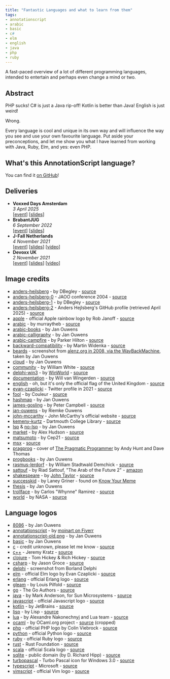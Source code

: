 ```yaml
---
title: "Fantastic Languages and what to learn from them"
tags:
- annotationscript
- arabic
- basic
- c#
- elm
- english
- java
- php
- ruby
---
```

A fast-paced overview of a lot of different programming languages, intended to entertain and perhaps even change a mind or two.

## Abstract

PHP sucks! C# is just a Java rip-off! Kotlin is better than Java! English is just weird!

Wrong.

Every language is cool and unique in its own way and will influence the way you see and use your own favourite language. Put aside your preconceptions, and let me show you what I have learned from working with Java, Ruby, Elm, and yes: even PHP.

## What's this AnnotationScript language?

You can find it [on GitHub](https://github.com/jqno/AnnotationScript)!

## Deliveries

* **Voxxed Days Amsterdam**
  <br>
  _3 April 2025_
  <br>
  [[event](https://amsterdam.voxxeddays.com/)] [[slides](https://jqno.nl/talks/slides/fantasticlanguages/2025-04-03-voxxed-days-amsterdam/)]
* **BrabantJUG**
  <br>
  _6 September 2022_
  <br>
  [[event](https://twitter.com/BrabantJug/status/1556653234726518785)] [[slides](/talks/slides/fantasticlanguages/2022-09-06-brabantjug/)]
* **J-Fall Netherlands**
  <br>
  _4 November 2021_
  <br>
  [[event](https://jfall.nl/timetable-2021/)] [[slides](/talks/slides/fantasticlanguages/2021-11-04-jfall/)] [[video](https://www.youtube.com/watch?v=Y5MfzYjTBX8&t=2530s)]
* **Devoxx UK**
  <br>
  _2 November 2021_
  <br>
  [[event](https://www.devoxx.co.uk/)] [[slides](/talks/slides/fantasticlanguages/2021-11-02-devoxxuk/)] [[video](https://www.youtube.com/watch?v=s7qOwVvkNYU)]

## Image credits

* [anders-hejlsberg](/talks/slides/fantasticlanguages/images/anders-hejlsberg.jpg) - by DBegley - [source](https://commons.wikimedia.org/wiki/File:Anders_Hejlsberg.jpg)
* [anders-hejlsberg-0](/talks/slides/fantasticlanguages/images/anders-hejlsberg-0.jpg) - JAOO conference 2004 - [source](http://jaoo.dk/jaoo2004/speakers/show_speaker.jsp?oid=37)
* [anders-hejlsberg-1](/talks/slides/fantasticlanguages/images/anders-hejlsberg-1.jpg) - by DBegley - [source](https://commons.wikimedia.org/wiki/File:Anders_Hejlsberg.jpg)
* [anders-hejlsberg-2](/talks/slides/fantasticlanguages/images/anders-hejlsberg-2.jpg) - Anders Hejlsberg's GitHub profile (retrieved April 2025) - [source](https://github.com/ahejlsberg)
* [apple](/talks/slides/fantasticlanguages/images/apple.svg) - official Apple rainbow logo by Rob Janoff - [source](https://commons.m.wikimedia.org/wiki/File:Apple_Computer_Logo_rainbow.svg)
* [arabic](/talks/slides/fantasticlanguages/images/arabic.svg) - by murraytheb - [source](https://commons.wikimedia.org/wiki/File:Arabic_albayancalligraphy.svg)
* [arabic-books](/talks/slides/fantasticlanguages/images/arabic-books.jpg) - by Jan Ouwens
* [arabic-calligraphy](/talks/slides/fantasticlanguages/images/arabic-calligraphy.jpg) - by Jan Ouwens
* [arabic-campfire](/talks/slides/fantasticlanguages/images/arabic-campfire.jpg) - by Parker Hilton - [source](https://unsplash.com/photos/0gHcDpcYxOI)
* [backward-compatibility](/talks/slides/fantasticlanguages/images/backward-compatibility.jpg) - by Martin Widenka - [source](https://unsplash.com/photos/KxZyYXULMDw)
* [beards](/talks/slides/fantasticlanguages/images/beards.png) - screenshot from [alenz.org in 2008, via the WayBackMachine](https://web.archive.org/web/20081024204803/www.alenz.org/mirror/khason/why-microsoft-can-blow-off-with-c.html), taken by Jan Ouwens
* [cloud](/talks/slides/fantasticlanguages/images/cloud.png) - by Jan Ouwens
* [community](/talks/slides/fantasticlanguages/images/community.jpg) - by William White - [source](https://unsplash.com/photos/TZCppMjaOHU)
* [delphi-win3](/talks/slides/fantasticlanguages/images/delphi-win3.png) - by [WinWorld](https://winworldpc.com) - [source](https://winworldpc.com/screenshot/c38bc3b1-c3a1-2a2d-6211-c3a4e284a2ef/c3950752-240b-c3ba-11c3-a5e280ba08ef)
* [documentation](/talks/slides/fantasticlanguages/images/documentation.jpg) - by Will van Wingerden - [source](https://unsplash.com/photos/dsvJgiBJTOs)
* [english](/talks/slides/fantasticlanguages/images/english.svg) - oh, but it's only the official flag of the United Kingdom - [source](https://en.wikipedia.org/wiki/File:Flag_of_the_United_Kingdom.svg)
* [evan-czaplicki](/talks/slides/fantasticlanguages/images/evan-czaplicki.jpg) - Twitter profile in 2021 - [source](https://twitter.com/evancz/photo)
* [fool](/talks/slides/fantasticlanguages/images/fool.jpg) - by Couleur - [source](https://pixabay.com/photos/fool-court-jester-clown-fun-1476189/)
* [hashmap](/talks/slides/fantasticlanguages/images/hashmap.jpg) - by Jan Ouwens
* [james-gosling](/talks/slides/fantasticlanguages/images/james-gosling.jpg) - by Peter Campbell - [source](https://commons.wikimedia.org/wiki/File:James_Gosling_2008.jpg)
* [jan-ouwens](/talks/slides/fantasticlanguages/images/jan-ouwens.jpg) - by Riemke Ouwens
* [john-mccarthy](/talks/slides/fantasticlanguages/images/john-mccarthy.jpg) - John McCarthy's official website - [source](http://jmc.stanford.edu/general/pictures.html)
* [kemeny-kurtz](/talks/slides/fantasticlanguages/images/kemeny-kurtz.jpg) - Dartmouth College Library - [source](https://www.computerhistory.org/revolution/mainframe-computers/7/178/722)
* [lsp](/talks/slides/fantasticlanguages/images/lsp.png) & [no-lsp](/talks/slides/fantasticlanguages/images/no-lsp.png) - by Jan Ouwens
* [market](/talks/slides/fantasticlanguages/images/market.jpg) - by Alex Hudson - [source](https://unsplash.com/photos/m3I92SgM3Mk)
* [matsumoto](/talks/slides/fantasticlanguages/images/matsumoto.jpg) - by Cep21 - [source](https://commons.wikimedia.org/wiki/File:Yukihiro_Matsumoto.JPG)
* [msx](/talks/slides/fantasticlanguages/images/msx.jpg) - [source](https://en.wikipedia.org/wiki/File:MSX_Philips_VG8020.jpg)
* [pragprog](/talks/slides/fantasticlanguages/images/pragprog.jpg) - cover of [The Pragmatic Programmer](https://pragprog.com/titles/tpp20/the-pragmatic-programmer-20th-anniversary-edition/) by Andy Hunt and Dave Thomas
* [progbooks](/talks/slides/fantasticlanguages/images/progbooks.jpg) - by Jan Ouwens
* [rasmus-lerdorf](/talks/slides/fantasticlanguages/images/rasmus-lerdorf.jpg) - by William Stadtwald Demchick - [source](https://commons.wikimedia.org/wiki/File:Rasmus_Lerdorf_August_2014_%28cropped%29.JPG)
* [sattouf](/talks/slides/fantasticlanguages/images/sattouf.png) - by Riad Sattouf, "The Arab of the Future 2" - [amazon](https://www.amazon.com/Arab-Future-Childhood-1984-1985-Graphic/dp/1627793518)
* [shakespeare](/talks/slides/fantasticlanguages/images/shakespeare.jpg) - by [John Taylor](https://en.wikipedia.org/wiki/John_Taylor_(painter)) - [source](https://en.wikipedia.org/wiki/File:Shakespeare.jpg)
* [successkid](/talks/slides/fantasticlanguages/images/successkid.png) - by Laney Griner - found on [Know Your Meme](https://knowyourmeme.com/photos/185885-success-kid-i-hate-sandcastles)
* [thesis](/talks/slides/fantasticlanguages/images/thesis.jpg) - by Jan Ouwens
* [trollface](/talks/slides/fantasticlanguages/images/trollface.png) - by Carlos "Whynne" Ramirez - [source](https://en.wikipedia.org/wiki/File:Trollface_non-free.png)
* [world](/talks/slides/fantasticlanguages/images/world.jpg) - by NASA - [source](https://unsplash.com/photos/Q1p7bh3SHj8)

## Language logos

* [8086](/talks/slides/fantasticlanguages/images/8086.svg) - by Jan Ouwens
* [annotationscript](/talks/slides/bullshitlanguage/images/annotationscript.png) - by [moinart on Fiverr](https://www.fiverr.com/moinart)
* [annotationscript-old.png](/talks/slides/fantasticlanguages/images/annotationscript-old.png) - by Jan Ouwens
* [basic](/talks/slides/fantasticlanguages/images/basic.png) - by Jan Ouwens
* [c](/talks/slides/fantasticlanguages/images/c.svg) - credit unknown, please let me know - [source](https://icon-icons.com/icon/c-original-logo/146611)
* [c++](/talks/slides/fantasticlanguages/images/cpp.svg) - Jeremy Kratz - [source](https://commons.wikimedia.org/wiki/File:ISO_C%2B%2B_Logo.svg)
* [clojure](/talks/slides/fantasticlanguages/images/clojure.svg) - Tom Hickey & Rich Hickey - [source](https://commons.wikimedia.org/wiki/File:Clojure_logo.svg)
* [csharp](/talks/slides/fantasticlanguages/images/csharp.svg) - by Jason Groce - [source](https://commons.wikimedia.org/wiki/File:C_Sharp_wordmark.svg)
* [delphi](/talks/slides/fantasticlanguages/images/delphi.jpg) - screenshot from Borland Delphi
* [elm](/talks/slides/fantasticlanguages/images/elm.svg) - official Elm logo by Evan Czaplicki - [source](https://commons.wikimedia.org/wiki/File:Elm_logo.svg)
* [erlang](/talks/slides/fantasticlanguages/images/erlang.svg) - official Erlang logo - [source](https://commons.wikimedia.org/wiki/File:Erlang_logo.svg)
* [gleam](/talks/slides/fantasticlanguages/images/gleam.svg) - by Louis Pilfold - [source](https://commons.wikimedia.org/wiki/File:Gleam_Lucy.svg)
* [go](/talks/slides/fantasticlanguages/images/go.svg) - The Go Authors - [source](https://commons.wikimedia.org/wiki/File:Go_Logo_Blue.svg)
* [java](/talks/slides/fantasticlanguages/images/java.svg) - by Mark Anderson, for Sun Microsystems - [source](https://en.wikipedia.org/wiki/File:Java_programming_language_logo.svg)
* [javascript](/talks/slides/fantasticlanguages/images/javascript.svg) - official Javascript logo - [source](https://icon-icons.com/icon/javascript/130900)
* [kotlin](/talks/slides/fantasticlanguages/images/kotlin.svg) - by JetBrains - [source](https://icon-icons.com/icon/file-type-kotlin/130487)
* [lisp](/talks/slides/fantasticlanguages/images/lisp.png) - by Lisp - [source](https://commons.wikimedia.org/wiki/File:Lisplogo.png)
* [lua](/talks/slides/fantasticlanguages/images/lua.png) - by Alexandre Nakonechnyj and Lua team - [source](https://en.wikipedia.org/wiki/File:Lua-Logo.svg)
* [ocaml](/talks/slides/fantasticlanguages/images/ocaml.svg) - by OCaml.org project - [source](https://commons.wikimedia.org/wiki/File:OCaml_Logo.svg) (cropped)
* [php](/talks/slides/fantasticlanguages/images/php.svg) - official PHP logo by Colin Viebrock - [source](https://commons.wikimedia.org/wiki/File:PHP-logo.svg)
* [python](/talks/slides/fantasticlanguages/images/python.svg) - official Python logo - [source](https://en.wikipedia.org/wiki/File:Python-logo-notext.svg)
* [ruby](/talks/slides/fantasticlanguages/images/ruby.svg) - official Ruby logo - [source](https://www.ruby-lang.org/en/about/logo/)
* [rust](/talks/slides/fantasticlanguages/images/rust.svg) - Rust Foundation - [source](https://en.wikipedia.org/wiki/File:Rust_programming_language_black_logo.svg)
* [scala](/talks/slides/fantasticlanguages/images/scala.svg) - official Scala logo - [source](https://icon-icons.com/icon/file-type-scala/130180)
* [sqlite](/talks/slides/fantasticlanguages/images/sqlite.svg) - public domain (by D. Richard Hipp) - [source](https://commons.wikimedia.org/wiki/File:SQLite370.svg)
* [turbopascal](/talks/slides/fantasticlanguages/images/turbopascal.svg) - Turbo Pascal icon for Windows 3.0 - [source](https://commons.wikimedia.org/wiki/File:Windows_3.0_TURBO_PASCAL_(polychrom).png)
* [typescript](/talks/slides/fantasticlanguages/images/typescript.svg) - Microsoft - [source](https://commons.wikimedia.org/wiki/File:Typescript_logo_2020.svg)
* [vimscript](/talks/slides/fantasticlanguages/images/vimscript.svg) - official Vim logo - [source](https://commons.wikimedia.org/wiki/File:Vimlogo.svg)
